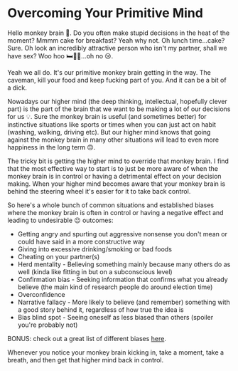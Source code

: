 # Overcoming Your Primitive Mind

Hello monkey brain 🐒. Do you often make stupid decisions in the heat of the moment? Mmmm cake for breakfast? Yeah why not. Oh lunch time...cake? Sure. Oh look an incredibly attractive person who isn't my partner, shall we have sex? Woo hoo 🛏🍆🍑...oh no 😢.

Yeah we all do. It's our primitive monkey brain getting in the way. The caveman, kill your food and keep fucking part of you. And it can be a bit of a dick.

Nowadays our higher mind (the deep thinking, intellectual, hopefully clever part) is the part of the brain that we want to be making a lot of our decisions for us 💡. Sure the monkey brain is useful (and sometimes better) for instinctive situations like sports or times when you can just act on habit (washing, walking, driving etc). But our higher mind knows that going against the monkey brain in many other situations will lead to even more happiness in the long term 🙃.

The tricky bit is getting the higher mind to override that monkey brain. I find that the most effective way to start is to just be more aware of when the monkey brain is in control or having a detrimental effect on your decision making. When your higher mind becomes aware that your monkey brain is behind the steering wheel it's easier for it to take back control.

So here's a whole bunch of common situations and established biases where the monkey brain is often in control or having a negative effect and leading to undesirable ☹️ outcomes:

- Getting angry and spurting out aggressive nonsense you don't mean or could have said in a more constructive way
- Giving into excessive drinking/smoking or bad foods
- Cheating on your partner(s)
- Herd mentality - Believing something mainly because many others do as well (kinda like fitting in but on a subconscious level)
- Confirmation bias - Seeking information that confirms what you already believe (the main kind of research people do around election time)
- Overconfidence
- Narrative fallacy - More likely to believe (and remember) something with a good story behind it, regardless of how true the idea is
- Bias blind spot - Seeing oneself as less biased than others (spoiler you're probably not)

BONUS: check out a great list of different biases [here](https://en.wikipedia.org/wiki/List_of_cognitive_biases).

Whenever you notice your monkey brain kicking in, take a moment, take a breath, and then get that higher mind back in control.
